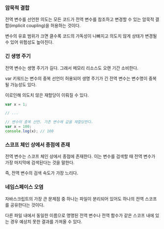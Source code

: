 ### 암묵적 결합

전역 변수를 선언한 의도는 모든 코드가 전역 변수를 참조하고 변경할 수 있는 암묵적 결합(implicit coupling)을 허용하는 것이다.

변수의 유효 범위가 크면 클수록 코드의 가독성이 나빠지고 의도치 않게 상태가 변경될 수 있어 위험성도 높아진다.

### 긴 생명 주기

전역 변수는 생명 주기가 길다. 그래서 메모리 리소스도 오랜 기간 소비한다.

var 키워드는 변수의 중복 선언이 허용되어 생명 주기가 긴 전역 변수는 변수명이 중복될 가능성도 있다.

이로인해 의도치 않은 재할당이 이뤄질 수 있다.

```jsx
var x = 1;

// ...

// 변수의 중복 선언. 기존 변수에 값을 재할당한다.
var x = 100;
console.log(x); // 100
```

### 스코프 체인 상에서 종점에 존재

전역 변수는 스코프 체인 상에서 종점에 존재한다. 이는 변수를 검색할 때 전역 변수가 가장 마지막에 검색된다는 것을 말한다.

즉, 전역 변수의 검색 속도가 가장 느리다.

### 네임스페이스 오염

자바스크립트의 가장 큰 문제점 중 하나는 파일이 분리되어 있어도 하나의 전역 스코프를 공유한다는 것이다.

다른 파일 내에서 동일한 이름으로 명명된 전역 변수나 전역 함수가 같은 스코프 내에 있는 경우 예상치 못한 결과를 가져올 수 있다.

